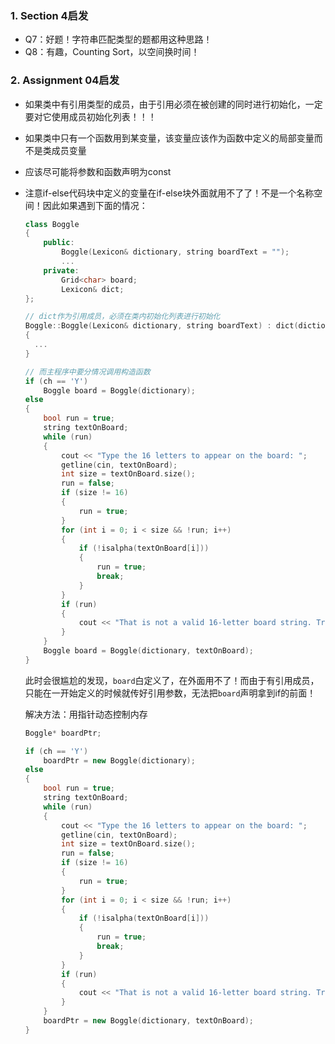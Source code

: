 ### 1. Section 4启发

- Q7：好题！字符串匹配类型的题都用这种思路！
- Q8：有趣，Counting Sort，以空间换时间！

### 2. Assignment 04启发

- 如果类中有引用类型的成员，由于引用必须在被创建的同时进行初始化，一定要对它使用成员初始化列表！！！

- 如果类中只有一个函数用到某变量，该变量应该作为函数中定义的局部变量而不是类成员变量

- 应该尽可能将参数和函数声明为const

- 注意if-else代码块中定义的变量在if-else块外面就用不了了！不是一个名称空间！因此如果遇到下面的情况：

  ```C++
  class Boggle
  {
      public:
          Boggle(Lexicon& dictionary, string boardText = "");
          ...
      private:
          Grid<char> board;
          Lexicon& dict;
  };
  
  // dict作为引用成员，必须在类内初始化列表进行初始化
  Boggle::Boggle(Lexicon& dictionary, string boardText) : dict(dictionary)
  {
  	...
  }
  
  // 而主程序中要分情况调用构造函数
  if (ch == 'Y')
      Boggle board = Boggle(dictionary);
  else
  {
      bool run = true;
      string textOnBoard;
      while (run)
      {
          cout << "Type the 16 letters to appear on the board: ";
          getline(cin, textOnBoard);
          int size = textOnBoard.size();
          run = false;
          if (size != 16)
          {
              run = true;
          }
          for (int i = 0; i < size && !run; i++)
          {
              if (!isalpha(textOnBoard[i]))
              {
                  run = true;
                  break;
              }
          }
          if (run)
          {
              cout << "That is not a valid 16-letter board string. Try again." << endl;
          }
      }
      Boggle board = Boggle(dictionary, textOnBoard);
  }
  ```

  此时会很尴尬的发现，`board`白定义了，在外面用不了！而由于有引用成员，只能在一开始定义的时候就传好引用参数，无法把`board`声明拿到if的前面！

  解决方法：用指针动态控制内存

  ```C++
  Boggle* boardPtr;
  
  if (ch == 'Y')
      boardPtr = new Boggle(dictionary);
  else
  {
      bool run = true;
      string textOnBoard;
      while (run)
      {
          cout << "Type the 16 letters to appear on the board: ";
          getline(cin, textOnBoard);
          int size = textOnBoard.size();
          run = false;
          if (size != 16)
          {
              run = true;
          }
          for (int i = 0; i < size && !run; i++)
          {
              if (!isalpha(textOnBoard[i]))
              {
                  run = true;
                  break;
              }
          }
          if (run)
          {
              cout << "That is not a valid 16-letter board string. Try again." << endl;
          }
      }
      boardPtr = new Boggle(dictionary, textOnBoard);
  }
  ```

  